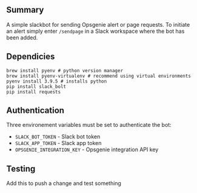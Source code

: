 ## Summary

A simple slackbot for sending Opsgenie alert or page requests. To initiate an alert simply enter `/sendpage` in a Slack workspace where the bot has been added.

## Dependicies

```
brew install pyenv # python version manager
brew install pyenv-virtualenv # recommend using virtual environments
pyenv install 3.9.5 # installs python
pip install slack_bolt
pip install requests
```

## Authentication

Three environement variables must be set to authenticate the bot:

- `SLACK_BOT_TOKEN` - Slack bot token
- `SLACK_APP_TOKEN` - Slack app token
- `OPSGENIE_INTEGRATION_KEY` - Opsgenie integration API key

## Testing

Add this to push a change and test something
